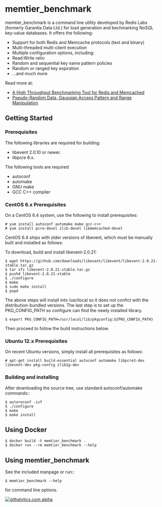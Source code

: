 memtier_benchmark
=================

memtier_benchmark is a command line utility developed by Redis Labs (formerly Garantia Data Ltd.) for load generation and bechmarking NoSQL key-value databases. It offers the following:

* Support for both Redis and Memcache protocols (text and binary)
* Multi-threaded multi-client execution
* Multiple configuration options, including:
 * Read:Write ratio
 * Random and sequential key name pattern policies
 * Random or ranged key expiration
 * ...and much more

Read more at:

* [A High Throughput Benchmarking Tool for Redis and Memcached](https://redislabs.com/blog/memtier_benchmark-a-high-throughput-benchmarking-tool-for-redis-memcached)
* [Pseudo-Random Data, Gaussian Access Pattern and Range Manipulation](https://redislabs.com/blog/new-in-memtier_benchmark-pseudo-random-data-gaussian-access-pattern-and-range-manipulation)

## Getting Started

### Prerequisites

The following libraries are required for building:

* libevent 2.0.10 or newer.
* libpcre 8.x.

The following tools are required
* autoconf
* automake
* GNU make
* GCC C++ compiler

### CentOS 6.x Prerequisites

On a CentOS 6.4 system, use the following to install prerequisites:
```
# yum install autoconf automake make gcc-c++ 
# yum install pcre-devel zlib-devel libmemcached-devel
```

CentOS 6.4 ships with older versions of libevent, which must be manually built
and installed as follows:

To download, build and install libevent-2.0.21:
```
$ wget https://github.com/downloads/libevent/libevent/libevent-2.0.21-stable.tar.gz
$ tar xfz libevent-2.0.21-stable.tar.gz
$ pushd libevent-2.0.21-stable
$ ./configure
$ make
$ sudo make install
$ popd
```

The above steps will install into /usr/local so it does not confict with the 
distribution-bundled versions.  The last step is to set up the 
PKG_CONFIG_PATH so configure can find the newly installed library.

```
$ export PKG_CONFIG_PATH=/usr/local/lib/pkgconfig:${PKG_CONFIG_PATH}
```

Then proceed to follow the build instructions below.


### Ubuntu 12.x Prerequisites

On recent Ubuntu versions, simply install all prerequisites as follows:

```
# apt-get install build-essential autoconf automake libpcre3-dev libevent-dev pkg-config zlib1g-dev
```


### Building and installing

After downloading the source tree, use standard autoconf/automake commands::

```
$ autoreconf -ivf
$ ./configure
$ make
$ make install
```

## Using Docker

```
$ docker build -t memtier_benchmark .
$ docker run --rm memtier_benchmark --help
```

## Using memtier_benchmark

See the included manpage or run::

```
$ memtier_benchmark --help
```

for command line options.



[![githalytics.com alpha](https://cruel-carlota.pagodabox.com/c1e8ecf15c469fbeb0e4eb12e8436c82 "githalytics.com")](http://githalytics.com/RedisLabs/memtier_benchmark)
